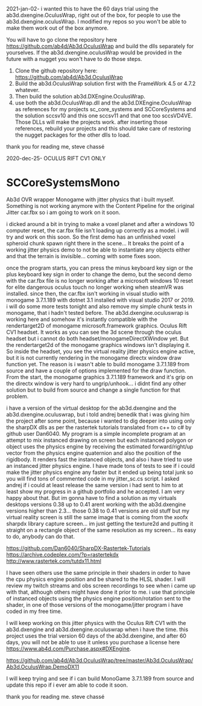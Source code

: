2021-jan-02-
i wanted this to have the 60 days trial using the ab3d.dxengine.OculusWrap, right out of the box, for people to use the ab3d.dxengine.oculusWrap. I modified my repos so you won't be able to make them work out of the box anymore.

You will have to go clone the repository here https://github.com/ab4d/Ab3d.OculusWrap and build the dlls separately for yourselves. If the ab3d.dxengine.oculusWrap would be provided in the future with a nugget you won't have to do those steps. 

1. Clone the github repository here: https://github.com/ab4d/Ab3d.OculusWrap
2. Build the ab3d.OculusWrap solution first with the FrameWork 4.5 or 4.7.2 whatever.
3. Then build the solution ab3d.DXEngine.OculusWrap.
4. use both the ab3d.OculusWrap.dll and the ab3d.DXEngine.OculusWrap as references for my projects sc_core_systems and SCCoreSystems and the solution sccsv10 and this one sccsv11 and that one too sccsVD4VE. Those DLLs will make the projects work. after inserting those references, rebuild your projects and this should take care of restoring the nugget packages for the other dlls to load.

thank you for reading me,
steve chassé

2020-dec-25-
OCULUS RIFT CV1 ONLY
# SCCoreSystemsMono
Ab3d OVR wrapper Monogame with jitter physics that i built myself. Something is not working anymore with the Content Pipeline for the original Jitter car.fbx so i am going to work on it soon. 

i dicked around a bit in trying to make a voxel planet and after a windows 10 computer reset, the car.fbx file isn't loading up correctly as a model. i will try and work on this soon. So the first demo has an unfinished voxel spheroid chunk spawn right there in the scene... It breaks the point of a working jitter physics demo to not be able to instantiate any objects either and that the terrain is invisible... coming with some fixes soon.

once the program starts, you can press the minus keyboard key sign or the plus keyboard key sign in order to change the demo, but the second demo with the car.fbx file is no longer working after a microsoft windows 10 reset for elite dangerous oculus touch no longer working when steamVR was installed. since then, the car.fbx isn't working in visual studio with monogame 3.7.1.189 with dotnet 3.1 installed with visual studio 2017 or 2019. i will do some more tests tonight and also remove my simple chunk tests in monogame, that i hadn't tested before. The ab3d.dxengine.oculuswrap is working here and somehow it's instantly compatible with the rendertarget2D of monogame microsoft.framework graphics. Oculus Rift CV1 headset. It works as you can see the 3d scene through the oculus headset but i cannot do both headset/monogameDirectXWindow yet. But the rendertarget2d of the monogame graphics windows isn't displaying it. So inside the headset, you see the virtual reality jitter physics engine active, but it is not currently rendering in the monogame directx window draw function yet. The reason is i wasn't able to build monogame 3.7.1.189 from source and have a couple of options implemented for the draw function. From the start, the monogame graphics 3.7.1.189 framework and it's grip on the directx window is very hard to ungrip/unhook... i didnt find any other solution but to build from source and change a single function for that problem. 

i have a version of the virtual desktop for the ab3d.dxengine and the ab3d.dxengine.oculuswrap, but i told andrej benedik that i was giving him the project after some point, because i wanted to dig deeper into using only the sharpDX dlls as per the rastertek tutorials translated from c++ to c# by github user Dan6040. My program is a simple incomplete program at an attempt to mix instanced drawing on screen but each instanced polygon or object uses the physics engine by receiving the estimated forward/right/up vector from the physics engine quaternion and also the position of the rigidbody. It renders fast the instanced objects, and also i have tried to use an instanced jitter physics engine. I have made tons of tests to see if i could make the jitter physics engine any faster but it ended up being total junk so you will find tons of commented code in my jitter_sc.cs script. I asked andrej if i could at least release the same version i had sent to him to at least show my progress in a github portfolio and he accepted. I am very happy about that. But im gonna have to find a solution as my virtuals desktops versions 0.38 up to 0.41 arent working with the ab3d.dxengine versions higher than 2.3... those 0.38 to 0.41 versions are old stuff but my virtual reality screen is still the same image that is coming from the xoofx sharpdx library capture screen... im just getting the texture2d and putting it straight on a rectangle object of the same resolution as my screen... its easy to do, anybody can do that. 

https://github.com/Dan6040/SharpDX-Rastertek-Tutorials
https://archive.codeplex.com/?p=rastertekdx
http://www.rastertek.com/tutdx11.html

I have seen others use the same principle in their shaders in order to have the cpu physics engine position and be shared to the HLSL shader. I will review my twitch streams and obs screen recordings to see when i came up with that, although others might have done it prior to me. i use that principle of instanced objects using the physics engine position/rotation sent to the shader, in one of those versions of the monogame/jitter program i have coded in my free time.

I will keep working on this jitter physics with the Oculus Rift CV1 with the ab3d.dxengine and ab3d.dxengine.oculuswrap when i have the time. this project uses the trial version 60 days of the ab3d.dxengine, and after 60 days, you will not be able to use it unless you purchase a license here https://www.ab4d.com/Purchase.aspx#DXEngine. 

https://github.com/ab4d/Ab3d.OculusWrap/tree/master/Ab3d.OculusWrap/Ab3d.OculusWrap.DemoDX11

I will keep trying and see if i can build MonoGame 3.7.1.189 from source and update this repo if i ever am able to code it soon.

thank you for reading me.
steve chassé








